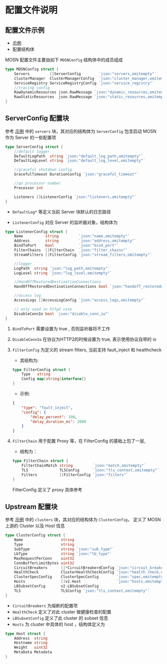 # 配置文件说明

## 配置文件示例

+ [示例](Configfile.json)
+ 配置结构体

MOSN 配置文件主要由如下 `MOSNConfig` 结构体中的成员组成
```go
type MOSNConfig struct {
	Servers         []ServerConfig        `json:"servers,omitempty"`         //server config
	ClusterManager  ClusterManagerConfig  `json:"cluster_manager,omitempty"` //cluster config
	ServiceRegistry ServiceRegistryConfig `json:"service_registry"`          //service registry config, used by service discovery module
	//tracing config
	RawDynamicResources json.RawMessage `json:"dynamic_resources,omitempty"` //dynamic_resources raw message
	RawStaticResources  json.RawMessage `json:"static_resources,omitempty"`  //static_resources raw message
}
```   
## ServerConfig 配置块

参考 [示例](Configfile.json) 中的 `servers` 块，其对应的结构体为 `ServerConfig`
包含启动 MOSN 作为 Server 的一些配置项

```go
type ServerConfig struct {
	//default logger
	DefaultLogPath  string `json:"default_log_path,omitempty"`
	DefaultLogLevel string `json:"default_log_level,omitempty"`

	//graceful shutdown config
	GracefulTimeout DurationConfig `json:"graceful_timeout"`

	//go processor number
	Processor int

	Listeners []ListenerConfig `json:"listeners,omitempty"`
}
``` 
+ `DefaultLog*` 等定义当前 Server 块默认的日志路径

+ `ListenerConfig` 对应 Server 的监听器对象，结构体为

```go
type ListenerConfig struct {
	Name          string         `json:"name,omitempty"`
	Address       string         `json:"address,omitempty"`
	BindToPort    bool           `json:"bind_port"`
	FilterChains  []FilterChain  `json:"filter_chains"`
	StreamFilters []FilterConfig `json:"stream_filters,omitempty"`

	//logger
	LogPath  string `json:"log_path,omitempty"`
	LogLevel string `json:"log_level,omitempty"`

	//HandOffRestoredDestinationConnections
	HandOffRestoredDestinationConnections bool `json:"handoff_restoreddestination"`

	//access log
	AccessLogs []AccessLogConfig `json:"access_logs,omitempty"`

	// only used in http2 case
	DisableConnIo bool `json:"disable_conn_io"`
}

```

1. `BindToPort` 需要设置为 true , 否则监听器将不工作
2. `DisableConnIo` 在协议为HTTP2的时候设置为 true, 表示使用协议自带的 io
3. `FilterConfig` 为定义的 stream filters, 当前支持 fault_inject 和 healthcheck
    + 其结构为: 
    ```go
    type FilterConfig struct {
        Type   string
        Config map[string]interface{}
    }
    ```

    + 示例:
    ```json
    {
        "type": "fault_inject", 
        "config": {
            "delay_percent": 100, 
            "delay_duration_ms": 2000
        }
    }
    ```
4. `FilterChain` 用于配置 Proxy 等，在 FilterConfig 的基础上包了一层,
    + 结构为：
    ```go
    type FilterChain struct {
        FilterChainMatch string         `json:"match,omitempty"`
        TLS              TLSConfig      `json:"tls_context,omitempty"`
        Filters          []FilterConfig `json:"filters"`
    }
    ```
    FilterConfig 定义了 proxy 具体参考

## Upstream 配置块

参考 [示例](Configfile.json) 中的 `clusters` 块，其对应的结构体为 `ClusterConfig`，
定义了 MOSN 上游的 Cluster 以及 Host 信息

```go
type ClusterConfig struct {
	Name                 string
	Type                 string
	SubType              string `json:"sub_type"`
	LbType               string `json:"lb_type"`
	MaxRequestPerConn    uint32
	ConnBufferLimitBytes uint32
	CircuitBreakers      []*CircuitBreakerdConfig `json:"circuit_breakers"`
	HealthCheck          ClusterHealthCheckConfig `json:"health_check,omitempty"` //v2.HealthCheck
	ClusterSpecConfig    ClusterSpecConfig        `json:"spec,omitempty"`         //	ClusterSpecConfig
	Hosts                []v2.Host                `json:"hosts,omitempty"`        //v2.Host
	LBSubsetConfig       v2.LBSubsetConfig
	TLS                  TLSConfig `json:"tls_context,omitempty"`
}
```
+ `CircuitBreakers` 为熔断的配置项
+ `HealthCheck` 定义了对此 cluster 做健康检查的配置
+ `LBSubsetConfig` 定义了此 cluster 的 subset 信息
+ `Hosts` 为 cluster 中具体的 host ，结构体定义为

```go
type Host struct {
	Address  string
	Hostname string
	Weight   uint32
	MetaData Metadata
}
```